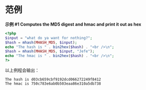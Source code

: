 范例
====

**示例 \#1 Computes the MD5 digest and hmac and print it out as hex**

``` php
<?php
$input = "what do ya want for nothing?";
$hash = mhash(MHASH_MD5, $input);
echo "The hash is " . bin2hex($hash) . "<br />\n";
$hash = mhash(MHASH_MD5, $input, "Jefe");
echo "The hmac is " . bin2hex($hash) . "<br />\n";
?>
```

以上例程会输出：

    The hash is d03cb659cbf9192dcd066272249f8412 
    The hmac is 750c783e6ab0b503eaa86e310a5db738 
